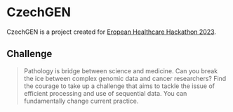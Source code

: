 # CzechGEN

CzechGEN is a project created for [Eropean Healthcare Hackathon 2023](https://www.hackhealth.eu/#challenges).

## Challenge

> Pathology is bridge between science and medicine. Can you break the ice between complex genomic data and cancer researchers? Find the courage to take up a challenge that aims to tackle the issue of efficient processing and use of sequential data. You can fundamentally change current practice.


